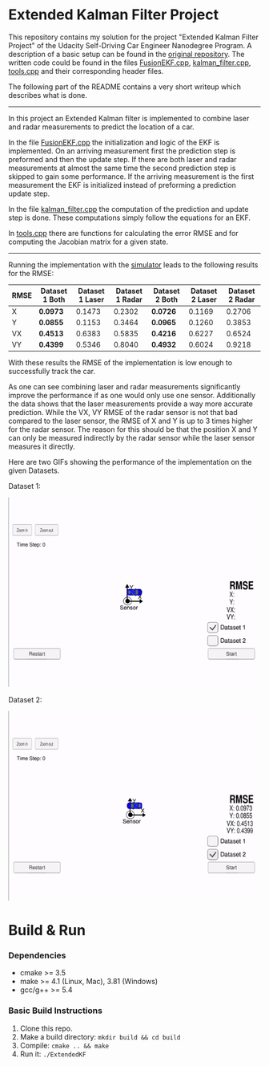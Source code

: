 # Extended Kalman Filter Project

This repository contains my solution for the project "Extended Kalman Filter Project" of the Udacity Self-Driving Car Engineer Nanodegree Program. A description of a basic setup can be found in the [original repository](https://github.com/udacity/CarND-Extended-Kalman-Filter-Project). The written code could be found in the files [FusionEKF.cpp](./src/FusionEKF.cpp), [kalman_filter.cpp](./src/kalman_filter.cpp), [tools.cpp](./src/tools.cpp) and their corresponding header files.

The following part of the README contains a very short writeup which describes what is done.

---

In this project an Extended Kalman filter is implemented to combine laser and radar measurements to predict the location of a car.

In the file [FusionEKF.cpp](./src/FusionEKF.cpp) the initialization and logic of the EKF is implemented. On an arriving measurement first the prediction step is preformed and then the update step. If there are both laser and radar measurements at almost the same time the second prediction step is skipped to gain some performance. If the arriving measurement is the first measurement the EKF is initialized instead of preforming a prediction update step.

In the file [kalman_filter.cpp](./src/kalman_filter.cpp) the computation of the prediction and update step is done. These computations simply follow the equations for an EKF.

In [tools.cpp](./src/tools.cpp) there are functions for calculating the error RMSE and for computing the Jacobian matrix for a given state.

---

Running the implementation with the [simulator](https://github.com/udacity/self-driving-car-sim/releases) leads to the following results for the RMSE:


| RMSE | Dataset 1 Both | Dataset 1 Laser | Dataset 1 Radar | Dataset 2 Both | Dataset 2 Laser | Dataset 2 Radar |
|------|----------------|-----------------|-----------------|----------------|-----------------|-----------------|
| X    | **0.0973**     | 0.1473          | 0.2302          | **0.0726**     | 0.1169          | 0.2706          |
| Y    | **0.0855**     | 0.1153          | 0.3464          | **0.0965**     | 0.1260          | 0.3853          |
| VX   | **0.4513**     | 0.6383          | 0.5835          | **0.4216**     | 0.6227          | 0.6524          |
| VY   | **0.4399**     | 0.5346          | 0.8040          | **0.4932**     | 0.6024          | 0.9218          |

With these results the RMSE of the implementation is low enough to successfully track the car.


As one can see combining laser and radar measurements significantly improve the performance if as one would only use one sensor. Additionally the data shows that the laser measurements provide a way more accurate prediction. While the VX, VY RMSE of the radar sensor is not that bad compared to the laser sensor, the RMSE of X and Y is up to 3 times higher for the radar sensor. The reason for this should be that the position X and Y can only be measured indirectly by the radar sensor while the laser sensor measures it directly.

Here are two GIFs showing the performance of the implementation on the given Datasets.

Dataset 1:

![](./P6_laser_rader_data1.gif)

Dataset 2:

![](./P6_laser_rader_data2.gif)

# Build & Run

### Dependencies

* cmake >= 3.5
* make >= 4.1 (Linux, Mac), 3.81 (Windows)
* gcc/g++ >= 5.4

### Basic Build Instructions

1. Clone this repo.
2. Make a build directory: `mkdir build && cd build`
3. Compile: `cmake .. && make`
4. Run it: `./ExtendedKF `
